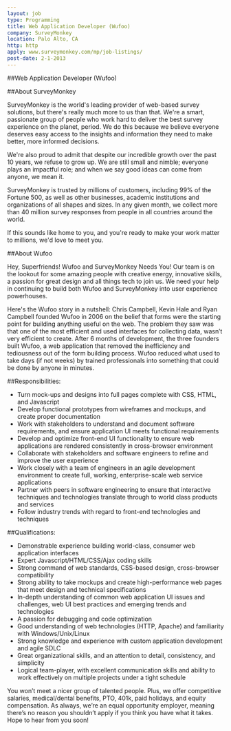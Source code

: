 ```yaml
---
layout: job
type: Programming
title: Web Application Developer (Wufoo)
company: SurveyMonkey
location: Palo Alto, CA
http: http
apply: www.surveymonkey.com/mp/job-listings/
post-date: 2-1-2013
---
```


	

##Web Application Developer (Wufoo)

##About SurveyMonkey

SurveyMonkey is the world's leading provider of web-based survey solutions, but there's really much more to us than that. We're a smart, passionate group of people who work hard to deliver the best survey experience on the planet, period. We do this because we believe everyone deserves easy access to the insights and information they need to make better, more informed decisions.

We're also proud to admit that despite our incredible growth over the past 10 years, we refuse to grow up. We are still small and nimble; everyone plays an impactful role; and when we say good ideas can come from anyone, we mean it.

SurveyMonkey is trusted by millions of customers, including 99% of the Fortune 500, as well as other businesses, academic institutions and organizations of all shapes and sizes. In any given month, we collect more than 40 million survey responses from people in all countries around the world.  

If this sounds like home to you, and you're ready to make your work matter to millions, we'd love to meet you.
 
##About Wufoo

Hey, Superfriends! Wufoo and SurveyMonkey Needs You!
Our team is on the lookout for some amazing people with creative energy, innovative skills, a passion for great design and all things tech to join us. We need your help in continuing to build both Wufoo and SurveyMonkey into user experience powerhouses.

Here's the Wufoo story in a nutshell:  Chris Campbell, Kevin Hale and Ryan Campbell founded Wufoo in 2006 on the belief that forms were the starting point for building anything useful on the web. The problem they saw was that one of the most efficient and used interfaces for collecting data, wasn’t very efficient to create. After 6 months of development, the three founders built Wufoo, a web application that removed the inefficiency and tediousness out of the form building process. Wufoo reduced what used to take days (if not weeks) by trained professionals into something that could be done by anyone in minutes.
  
 
##Responsibilities:
* Turn mock-ups and designs into full pages complete with CSS, HTML, and Javascript
* Develop functional prototypes from wireframes and mockups, and create proper documentation
* Work with stakeholders to understand and document software requirements, and ensure application UI meets functional requirements
* Develop and optimize front-end UI functionality to ensure web applications are rendered consistently in cross-browser environment
* Collaborate with stakeholders and software engineers to refine and improve the user experience
* Work closely with a team of engineers in an agile development environment to create full, working, enterprise-scale web service applications
* Partner with peers in software engineering to ensure that interactive techniques and technologies translate through to world class products and services
* Follow industry trends with regard to front-end technologies and techniques

##Qualifications:
* Demonstrable experience building world-class, consumer web application interfaces
* Expert Javascript/HTML/CSS/Ajax coding skills
* Strong command of web standards, CSS-based design, cross-browser compatibility
* Strong ability to take mockups and create high-performance web pages that meet design and technical specifications
* In-depth understanding of common web application UI issues and challenges, web UI best practices and emerging trends and technologies
* A passion for debugging and code optimization
* Good understanding of web technologies (HTTP, Apache) and familiarity with Windows/Unix/Linux
* Strong knowledge and experience with custom application development and agile SDLC
* Great organizational skills, and an attention to detail, consistency, and simplicity
* Logical team-player, with excellent communication skills and ability to work effectively on multiple projects under a tight schedule
 
You won’t meet a nicer group of talented people. Plus, we offer competitive salaries, medical/dental benefits, PTO, 401k, paid holidays, and equity compensation. As always, we’re an equal opportunity employer, meaning there’s no reason you shouldn’t apply if you think you have what it takes. Hope to hear from you soon!
 